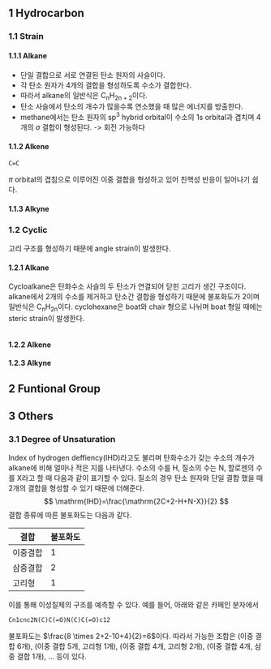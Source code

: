 ## 1 Hydrocarbon

### 1.1 Strain
#### 1.1.1 Alkane
- 단일 결합으로 서로 연결된 탄소 원자의 사슬이다. 
- 각 탄소 원자가 4개의 결합을 형성하도록 수소가 결합한다.
- 따라서 alkane의 일반식은 $\mathrm{C_{n}H_{2n+2}}$이다.
- 탄소 사슬에서 탄소의 개수가 많을수록 연소했을 때 많은 에너지를 방출한다.
- methane에서는 탄소 원자의 $\mathrm{sp^{3}}$ hybrid orbital이 수소의 1s orbital과 겹치며 4개의 $\sigma$ 결합이 형성된다.
	-> 회전 가능하다
#### 1.1.2 Alkene

```smiles title="Alkene"
C=C
```
$\pi$ orbital의 겹침으로 이루어진 이중 결합을 형성하고 있어 친핵성 반응이 일어나기 쉽다.


#### 1.1.3 Alkyne
### 1.2 Cyclic
고리 구조를 형성하기 때문에 angle strain이 발생한다.
#### 1.2.1 Alkane
Cycloalkane은 탄화수소 사슬의 두 탄소가 연결되어 닫힌 고리가 생긴 구조이다.
alkane에서 2개의 수소를 제거하고 탄소간 결합을 형성하기 때문에 불포화도가 2이며 일반식은 $\mathrm{C_{n}H_{2n}}$이다.
cyclohexane은 boat와 chair 형으로 나뉘며 boat 형일 때에는 steric strain이 발생한다.

```
```

#### 1.2.2 Alkene

#### 1.2.3 Alkyne


## 2 Funtional Group



## 3 Others
### 3.1 Degree of Unsaturation
Index of hydrogen deffiency(IHD)라고도 불리며 탄화수소가 갖는 수소의 개수가 alkane에 비해 얼마나 적은 지를 나타낸다.
수소의 수를 H, 질소의 수는 N, 할로젠의 수를 X라고 할 때 다음과 같이 표기할 수 있다. 질소의 경우 탄소 원자와 단일 결합 했을 때 2개의 결합을 형성할 수 있기 때문에 더해준다.
$$
\mathrm{IHD}=\frac{\mathrm{2C+2-H+N-X}}{2}
$$
결합 종류에 따른 불포화도는 다음과 같다.

| 결합     | 불포화도 |
| -------- | -------- |
| 이중결합 | 1        |
| 삼중결합 | 2        |
| 고리형   | 1        |
이를 통해 이성질체의 구조를 예측할 수 있다. 예를 들어, 아래와 같은 카페인 분자에서
```smiles
Cn1cnc2N(C)C(=O)N(C)C(=O)c12
```
불포화도는 $\frac{8 \times 2+2-10+4}{2}=6$이다.
따라서 가능한 조합은 (이중 결합 6개), (이중 결합 5개, 고리형 1개), (이중 결합 4개, 고리형 2개), (이중 결합 4개, 삼중 결합 1개), ... 등이 있다.
